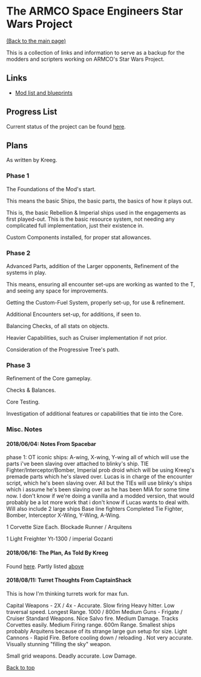 # The ARMCO Space Engineers Star Wars Project
[(Back to the main page)](../README.md)

This is a collection of links and information to serve as a backup for the modders and scripters working on ARMCO's Star Wars Project.

## Links
- [Mod list and blueprints](mod-list.md)

## Progress List
Current status of the project can be found [here](progress-list.md).

## Plans
As written by Kreeg.
### Phase 1
The Foundations of the Mod's start.

This means the basic Ships, the basic parts, the basics of how it plays out.

This is, the basic Rebellion & Imperial ships used in the engagements as first played-out. This is the basic resource system, not needing any complicated full implementation, just their existence in.

Custom Components installed, for proper stat allowances.

### Phase 2
Advanced Parts, addition of the Larger opponents, Refinement of the systems in play.

This means, ensuring all encounter set-ups are working as wanted to the T, and seeing any space for improvements.

Getting the Custom-Fuel System, properly set-up, for use & refinement.

Additional Encounters set-up, for additions, if seen to.

Balancing Checks, of all stats on objects.

Heavier Capabilities, such as Cruiser implementation if not prior.

Consideration of the Progressive Tree's path.

### Phase 3
Refinement of the Core gameplay.

Checks & Balances.

Core Testing.

Investigation of additional features or capabilities that tie into the Core.

### Misc. Notes

#### 2018/06/04: Notes From Spacebar

phase 1: OT iconic ships: A-wing, X-wing, Y-wing all of which will use the parts i've been slaving over attached to blinky's ship. TIE Fighter/Interceptor/Bomber, Imperial prob droid which will be using Kreeg's premade parts which he's slaved over. Lucas is in charge of the encounter script, which he's been slaving over. All but the TIEs will use blinky's ships which i assume he's been slaving over as he has been MIA for some time now. I don't know if we're doing a vanilla and a modded version, that would probably be a lot more work that i don't know if Lucas wants to deal with. Will also include 2 large ships
Base line fighters Completed
Tie Fighter, Bomber, Interceptor
X-Wing, Y-Wing, A-Wing.

1 Corvette Size Each.
Blockade Runner / Arquitens

1 Light Freighter
Yt-1300 /  imperial Gozanti

#### 2018/06/16: The Plan, As Told By Kreeg

Found [here](/SW_Plan.txt). Partly listed [above](#Plans)

#### 2018/08/11: Turret Thoughts From CaptainShack

This is how I'm thinking turrets work for max fun.

Capital Weapons - 2X / 4x - Accurate. Slow firing Heavy hitter. Low traversal speed. Longest Range. 1000 / 800m
Medium Guns - Frigate / Cruiser Standard Weapons. Nice Salvo fire. Medium Damage. Tracks Corvettes easily. Medium Firing range. 600m Range.  Smallest ships probably Arquitens  because of its strange large gun setup for size.  Light Cannons - Rapid Fire. Before cooling down / reloading . Not very accurate. Visually stunning "filling the sky" weapon.

Small grid weapons. Deadly accurate. Low Damage.

[Back to top](#The-ARMCO-Space-Engineers-Star-Wars-Project)
